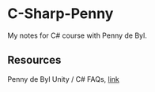 # C-Sharp-Penny

My notes for C# course with Penny de Byl. 



## Resources

Penny de Byl Unity / C# FAQs, [link](https://holistic3d.com/udemy/faqs/)
